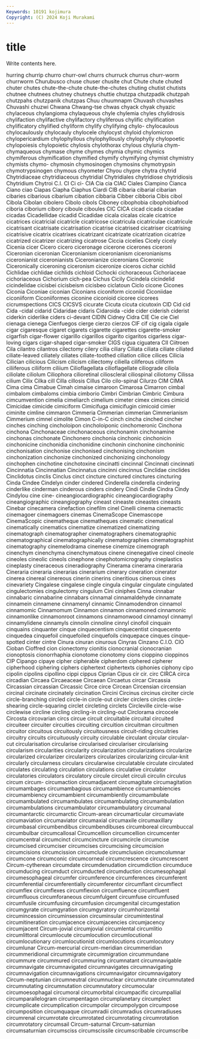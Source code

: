 ```yaml
---
Keywords: 10191 kojimura
Copyright: (C) 2024 Koji Murakami
---
```


# title

Write contents here.



hurring churrip
churro churr-owl churrs churruck churrus churr-worm churrworm Churubusco chuse chuser
chusite chut Chute chute chuted chuter chutes chute-the-chute chute-the-chutes chuting
chutist chutists chutnee chutnees chutney chutneys chuttie chutzpa chutzpadik chutzpah
chutzpahs chutzpanik chutzpas Chuu chuumnapm Chuvash chuvashes Chuvashi chuzwi Chwana
Chwang-tse chwas chyack chyak chyazic chylaceous chylangioma chylaqueous chyle chylemia
chyles chylidrosis chylifaction chylifactive chylifactory chyliferous chylific chylification chylificatory chylified
chyliform chylify chylifying chylo- chylocaulous chylocaulously chylocauly chylocele chylocyst chyloid
chylomicron chylopericardium chylophyllous chylophyllously chylophylly chylopoetic chylopoiesis chylopoietic chylosis chylothorax
chylous chyluria chym- chymaqueous chymase chyme chymes chymia chymic chymics
chymiferous chymification chymified chymify chymifying chymist chymistry chymists chymo- chymosin
chymosinogen chymosins chymotrypsin chymotrypsinogen chymous chyometer Chyou chypre chytra chytrid
Chytridiaceae chytridiaceous chytridial Chytridiales chytridiose chytridiosis Chytridium Chytroi C.I. CI
Ci ci- CIA Cia cia CIAC Ciales Ciampino Cianca Ciano
ciao Ciapas Ciapha Ciaphus Ciardi CIB cibaria cibarial cibarian cibaries
cibarious cibarium cibation cibbaria Cibber cibboria Cibis cibol Cibola Cibolan
cibolero Cibolo cibols Ciboney cibophobia cibophobiafood ciboria ciborium cibory ciboule
ciboules CIC CICA cicad cicada cicadae cicadas Cicadellidae cicadid Cicadidae
cicala cicalas cicale cicatrice cicatrices cicatricial cicatricle cicatricose cicatricula cicatriculae
cicatricule cicatrisant cicatrisate cicatrisation cicatrise cicatrised cicatriser cicatrising cicatrisive cicatrix
cicatrixes cicatrizant cicatrizate cicatrization cicatrize cicatrized cicatrizer cicatrizing cicatrose Ciccia
cicelies Cicely cicely Cicenia cicer Cicero cicero ciceronage cicerone cicerones
ciceroni Ciceronian ciceronian Ciceronianism ciceronianism ciceronianisms ciceronianist ciceronianists Ciceronianize ciceronians
Ciceronic Ciceronically ciceroning ciceronism ciceronize ciceros cichar cichlid Cichlidae cichlidae
cichlids cichloid Cichocki cichoraceous Cichoriaceae cichoriaceous Cichorium cich-pea Cichus Cicily
Cicindela cicindelid cicindelidae cicisbei cicisbeism cicisbeo ciclatoun Ciclo cicone Cicones
Ciconia Ciconiae ciconian Ciconians ciconiform ciconiid Ciconiidae ciconiiform Ciconiiformes ciconine
ciconioid cicoree cicorees cicrumspections CICS CICSVS cicurate Cicuta cicuta cicutoxin
CID Cid cid Cida -cidal cidarid Cidaridae cidaris Cidaroida -cide
cider ciderish ciderist ciderkin ciderlike ciders ci-devant CIDIN Cidney Cidra
CIE Cie cie Ciel cienaga cienega Cienfuegos cierge cierzo cierzos
CIF cif cig cigala cigale cigar cigaresque cigaret cigarets cigarette
cigarettes cigarette-smoker cigarfish cigar-flower cigarillo cigarillos cigarito cigaritos cigarless cigar-loving
cigars cigar-shaped cigar-smoker CIGS cigua ciguatera CII Ciitroen Cila cilantro
cilantros cilectomy cilery cilia ciliary Ciliata ciliata ciliate ciliated ciliate-leaved
ciliately ciliates ciliate-toothed ciliation cilice cilices Cilicia Cilician cilicious Cilicism
cilicism ciliectomy ciliella ciliferous ciliform ciliiferous ciliiform ciliium Cilioflagellata cilioflagellate
ciliograde ciliola ciliolate ciliolum Ciliophora cilioretinal cilioscleral ciliospinal ciliotomy Cilissa
cilium Cilix Cilka cill Cilla cillosis Cillus Cilo cilo-spinal Cilurzo
CIM CIMA Cima cima Cimabue Cimah cimaise cimaroon Cimarosa Cimarron
cimbal cimbalom cimbaloms cimbia cimborio Cimbri Cimbrian Cimbric Cimbura cimcumvention
cimelia cimeliarch cimelium cimeter cimex cimices cimicid Cimicidae cimicide cimiciform
Cimicifuga cimicifugin cimicoid cimier ciminite cimline cimmaron Cimmeria Cimmerian cimmerian
Cimmerianism Cimmerium cimnel cimolite Cimon C-in-C cinch cincha cinched cincher
cinches cinching cincholoipon cincholoiponic cinchomeronic Cinchona cinchona Cinchonaceae cinchonaceous cinchonamin
cinchonamine cinchonas cinchonate Cinchonero cinchonia cinchonic cinchonicin cinchonicine cinchonidia cinchonidine
cinchonin cinchonine cinchoninic cinchonisation cinchonise cinchonised cinchonising cinchonism cinchonization cinchonize
cinchonized cinchonizing cinchonology cinchophen cinchotine cinchotoxine cincinatti cincinnal Cincinnati cincinnati
Cincinnatia Cincinnatian Cincinnatus cincinni cincinnus Cinclidae cinclides Cinclidotus cinclis Cinclus
cinct cincture cinctured cinctures cincturing Cinda Cindee Cindelyn cinder cindered
Cinderella cinderella cindering cinderlike cinderman cinderous cinders cindery Cindi Cindie
Cindra Cindy Cindylou cine cine- cineangiocardiographic cineangiocardiography cineangiographic cineangiography cineast
cineaste cineastes cineasts Cinebar cinecamera cinefaction cinefilm cinel Cinelli cinema
cinemactic cinemagoer cinemagoers cinemas CinemaScope Cinemascope CinemaScopic cinematheque cinematheques cinematic
cinematical cinematically cinematics cinematize cinematized cinematizing cinematograph cinematographer cinematographers cinematographic
cinematographical cinematographically cinematographies cinematographist cinematography cinemelodrama cinemese cinemize cinemograph cinenchym
cinenchyma cinenchymatous cinene cinenegative cineol cineole cineoles cineolic cineols cinephone
cinephotomicrography cineplastics cineplasty cineraceous cineradiography Cinerama cinerama cinerararia Cineraria cineraria
cinerarias cinerarium cinerary cineration cinerator cinerea cinereal cinereous cinerin cinerins
cineritious cinerous cines cinevariety Cingalese cingalese cingle cingula cingular cingulate
cingulated cingulectomies cingulectomy cingulum Cini ciniphes Cinna cinnabar cinnabaric cinnabarine
cinnabars cinnamal cinnamaldehyde cinnamate cinnamein cinnamene cinnamenyl cinnamic Cinnamodendron cinnamol
cinnamomic Cinnamomum Cinnamon cinnamon cinnamoned cinnamonic cinnamonlike cinnamonroot cinnamons cinnamonwood
cinnamoyl cinnamyl cinnamylidene cinnamyls cinnolin cinnoline cinnyl cinofoil cinquain cinquains
cinquanter cinque cinquecentism cinquecentist cinquecento cinquedea cinquefoil cinquefoiled cinquefoils cinquepace
cinques cinque-spotted cinter cintre Cinura cinuran cinurous Cinyras Cinzano C.I.O.
CIO Cioban Cioffred cion cionectomy cionitis cionocranial cionocranian cionoptosis cionorrhaphia
cionotome cionotomy cions cioppino cioppinos CIP Cipango cipaye cipher cipherable
cipherdom ciphered cipherer cipherhood ciphering ciphers ciphertext ciphertexts ciphonies ciphony
cipo cipolin cipolins cipollino cippi cippus Ciprian Cipus cir cir.
circ CIRCA circa circadian Circaea Circaeaceae Circaean Circaetus circar Circassia
Circassian circassian Circassic Circe circe Circean Circensian circensian circinal circinate
circinately circination Circini Circinus circinus circiter circle circle-branching circled circle-in
circle-out circler circlers circles circle-shearing circle-squaring circlet circleting circlets Circleville
circle-wise circlewise circline circling circling-in circling-out Circlorama circocele Circosta circovarian
circs circue circuit circuitable circuital circuited circuiteer circuiter circuities circuiting
circuition circuitman circuitmen circuitor circuitous circuitously circuitousness circuit-riding circuitries circuitry
circuits circuituously circuity circulable circulant circular circular-cut circularisation circularise circularised
circulariser circularising circularism circularities circularity circularization circularizations circularize circularized circularizer
circularizers circularizes circularizing circular-knit circularly circularness circulars circularwise circulatable circulate
circulated circulates circulating circulation circulations circulative circulator circulatories circulators circulatory
circule circulet circuli circulin circulus circum circum- circumaction circumadjacent circumagitate
circumagitation circumambages circumambagious circumambience circumambiencies circumambiency circumambient circumambiently circumambulate circumambulated
circumambulates circumambulating circumambulation circumambulations circumambulator circumambulatory circumanal circumantarctic circumarctic Circum-arean
circumarticular circumaviate circumaviation circumaviator circumaxial circumaxile circumaxillary circumbasal circumbendibus circumbendibuses
circumboreal circumbuccal circumbulbar circumcallosal Circumcellion circumcellion circumcenter circumcentral circumcinct circumcincture
circumcircle circumcise circumcised circumciser circumcises circumcising circumcision circumcisions circumcission circumclude
circumclusion circumcolumnar circumcone circumconic circumcorneal circumcrescence circumcrescent Circum-cytherean circumdate circumdenudation
circumdiction circumduce circumducing circumduct circumducted circumduction circumesophagal circumesophageal circumfer circumference
circumferences circumferent circumferential circumferentially circumferentor circumflant circumflect circumflex circumflexes circumflexion
circumfluence circumfluent circumfluous circumforaneous circumfulgent circumfuse circumfused circumfusile circumfusing circumfusion
circumgenital circumgestation circumgyrate circumgyration circumgyratory circumhorizontal circumincession circuminsession circuminsular circumintestinal
circumitineration circumjacence circumjacencies circumjacency circumjacent Circum-jovial circumjovial circumlental circumlitio circumlittoral
circumlocute circumlocution circumlocutional circumlocutionary circumlocutionist circumlocutions circumlocutory circumlunar Circum-mercurial circum-meridian
circummeridian circummeridional circummigrate circummigration circummundane circummure circummured circummuring circumnatant circumnavigable
circumnavigate circumnavigated circumnavigates circumnavigating circumnavigation circumnavigations circumnavigator circumnavigatory Circum-neptunian circumneutral
circumnuclear circumnutate circumnutated circumnutating circumnutation circumnutatory circumocular circumoesophagal circumoral circumorbital
circumpacific circumpallial circumparallelogram circumpentagon circumplanetary circumplect circumplicate circumplication circumpolar circumpolygon
circumpose circumposition circumquaque circumradii circumradius circumradiuses circumrenal circumrotate circumrotated circumrotating
circumrotation circumrotatory circumsail Circum-saturnal Circum-saturnian circumsaturnian circumsciss circumscissile circumscribable circumscribe

